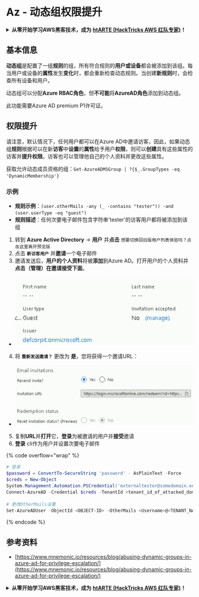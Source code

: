 # Az - 动态组权限提升

<details>

<summary><strong>从零开始学习AWS黑客技术，成为</strong> <a href="https://training.hacktricks.xyz/courses/arte"><strong>htARTE (HackTricks AWS 红队专家)</strong></a><strong>！</strong></summary>

支持HackTricks的其他方式：

* 如果您希望在**HackTricks中看到您的公司广告**或**下载HackTricks的PDF**，请查看[**订阅计划**](https://github.com/sponsors/carlospolop)！
* 获取[**官方PEASS & HackTricks商品**](https://peass.creator-spring.com)
* 发现[**PEASS家族**](https://opensea.io/collection/the-peass-family)，我们独家的[**NFTs系列**](https://opensea.io/collection/the-peass-family)
* **加入** 💬 [**Discord群组**](https://discord.gg/hRep4RUj7f) 或 [**telegram群组**](https://t.me/peass) 或在 **Twitter** 🐦 上**关注**我 [**@carlospolopm**](https://twitter.com/carlospolopm)**。**
* **通过向** [**HackTricks**](https://github.com/carlospolop/hacktricks) 和 [**HackTricks Cloud**](https://github.com/carlospolop/hacktricks-cloud) github仓库提交PR来分享您的黑客技巧。**

</details>

## 基本信息

**动态组**是配置了一组**规则**的组，所有符合规则的**用户或设备**都会被添加到该组。每当用户或设备的**属性**发生**变化**时，都会重新检查动态规则。当创建**新规则**时，会检查所有设备和用户。

动态组可以分配**Azure RBAC角色**，但**不可能**将**AzureAD角色**添加到动态组。

此功能需要Azure AD premium P1许可证。

## 权限提升

请注意，默认情况下，任何用户都可以在Azure AD中邀请访客，因此，如果动态组**规则**根据可以在新**访客**中**设置**的**属性**给予用户**权限**，则可以**创建**具有这些属性的访客并**提升权限**。访客也可以管理他自己的个人资料并更改这些属性。

获取允许动态成员资格的组：`Get-AzureADMSGroup | ?{$_.GroupTypes -eq 'DynamicMembership'}`

### 示例

* **规则示例**：`(user.otherMails -any (_ -contains "tester")) -and (user.userType -eq "guest")`
* **规则描述**：任何次要电子邮件包含字符串'tester'的访客用户都将被添加到该组

1. 转到 **Azure Active Directory** -> **用户** 并**点击** `想要切换回旧版用户列表体验吗？点击这里离开预览版`
2. 点击 **`新访客用户`** 并**邀请**一个电子邮件
3. 邀请发送后，**用户的个人资料**将被**添加**到Azure AD。打开用户的个人资料并**点击（管理）在邀请接受下面**。
* ![](<../../.gitbook/assets/image (87) (1).png>)
4. 将 **`重新发送邀请？`** 更改为 **是**，您将获得一个邀请URL：
* ![](<../../.gitbook/assets/image (11) (1) (2) (1).png>)
5. 复制**URL**并**打开**它，**登录**为被邀请的用户并**接受**邀请
6.  **登录** cli作为用户并设置次要电子邮件

{% code overflow="wrap" %}
```powershell
# 登录
$password = ConvertTo-SecureString 'password' - AsPlainText -Force
$creds = New-Object
System.Management.Automation.PSCredential('externaltester@somedomain.onmicrosoft.com', $Password)
Connect-AzureAD -Credential $creds -TenantId <tenant_id_of_attacked_domain>

# 更改OtherMails设置
Set-AzureADUser -ObjectId <OBJECT-ID> -OtherMails <Username>@<TENANT_NAME>.onmicrosoft.com -Verbose
```
{% endcode %}



## 参考资料

* [https://www.mnemonic.io/resources/blog/abusing-dynamic-groups-in-azure-ad-for-privilege-escalation/](https://www.mnemonic.io/resources/blog/abusing-dynamic-groups-in-azure-ad-for-privilege-escalation/)

<details>

<summary><strong>从零开始学习AWS黑客技术，成为</strong> <a href="https://training.hacktricks.xyz/courses/arte"><strong>htARTE (HackTricks AWS 红队专家)</strong></a><strong>！</strong></summary>

支持HackTricks的其他方式：

* 如果您希望在**HackTricks中看到您的公司广告**或**下载HackTricks的PDF**，请查看[**订阅计划**](https://github.com/sponsors/carlospolop)！
* 获取[**官方PEASS & HackTricks商品**](https://peass.creator-spring.com)
* 发现[**PEASS家族**](https://opensea.io/collection/the-peass-family)，我们独家的[**NFTs系列**](https://opensea.io/collection/the-peass-family)
* **加入** 💬 [**Discord群组**](https://discord.gg/hRep4RUj7f) 或 [**telegram群组**](https://t.me/peass) 或在 **Twitter** 🐦 上**关注**我 [**@carlospolopm**](https://twitter.com/carlospolopm)**。**
* **通过向** [**HackTricks**](https://github.com/carlospolop/hacktricks) 和 [**HackTricks Cloud**](https://github.com/carlospolop/hacktricks-cloud) github仓库提交PR来分享您的黑客技巧。**

</details>
